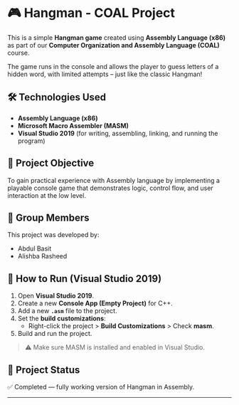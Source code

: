 # 🎮 Hangman - COAL Project

This is a simple **Hangman game** created using **Assembly Language (x86)** as part of our **Computer Organization and Assembly Language (COAL)** course.

The game runs in the console and allows the player to guess letters of a hidden word, with limited attempts – just like the classic Hangman!

## 🛠 Technologies Used

- **Assembly Language (x86)**  
- **Microsoft Macro Assembler (MASM)**  
- **Visual Studio 2019** (for writing, assembling, linking, and running the program)

## 🎯 Project Objective

To gain practical experience with Assembly language by implementing a playable console game that demonstrates logic, control flow, and user interaction at the low level.

## 👥 Group Members

This project was developed by:

- Abdul Basit  
- Alishba Rasheed

## 📝 How to Run (Visual Studio 2019)

1. Open **Visual Studio 2019**.
2. Create a new **Console App (Empty Project)** for C++.
3. Add a new **`.asm`** file to the project.
4. Set the **build customizations**:
   - Right-click the project > **Build Customizations** > Check **masm**.
5. Build and run the project.

> ⚠️ Make sure MASM is installed and enabled in Visual Studio.

## 📌 Project Status

✅ Completed — fully working version of Hangman in Assembly.

---
